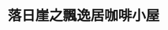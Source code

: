 ---
title: "落日崖之飄逸居咖啡小屋"
description: "落日崖之飄逸居咖啡小屋"
layout: shop
keywords:
  - 美食競賽
  - 台灣美食
  - 美食精選
datePublished: "2025-06-30"
dateModified: "2025-07-07"
city: "新北市"
district: "八里區"
address: "新北市八里區華富山路14號"
phone: "0226102445"
geo: "25.139041676572337, 121.41661319935442"
google_map: "https://maps.app.goo.gl/yPa78sFjduoeNEgb8"
footinder: "https://footinder.com.tw/%E6%96%B0%E5%8C%97%E5%B8%82%E5%85%AB%E9%87%8C%E5%8D%80/85291/"
official: "https://www.facebook.com/elegnatcoffee/"
award:
  - name: "500盤"
    year: "2024"
    entries:
      - dishes:
          - "刈菜雞"

---